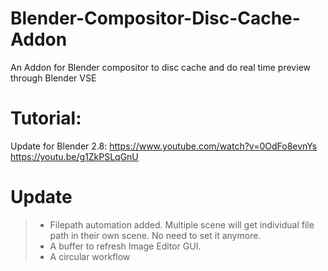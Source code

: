 # Blender-Compositor-Disc-Cache-Addon
An Addon for Blender compositor to disc cache and do real time preview through Blender VSE

# Tutorial: 
Update for Blender 2.8: 
https://www.youtube.com/watch?v=0OdFo8evnYs
https://youtu.be/g1ZkPSLqGnU

# Update
> - Filepath automation added. Multiple scene will get individual file path in their own scene. No need to set it anymore.
> - A buffer to refresh Image Editor GUI.
> - A circular workflow
